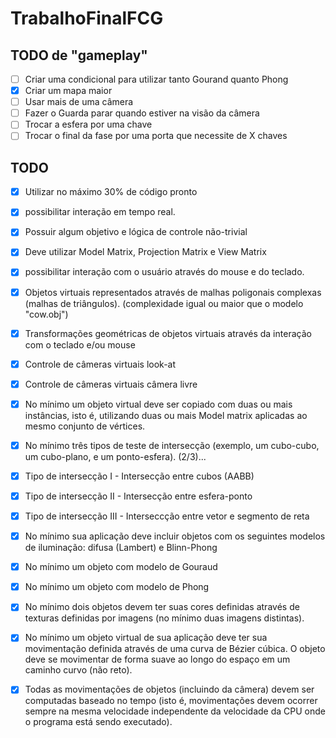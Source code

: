 # TrabalhoFinalFCG
## TODO de "gameplay"

- [ ] Criar uma condicional para utilizar tanto Gourand quanto Phong
- [x] Criar um mapa maior
- [ ] Usar mais de uma câmera
- [ ] Fazer o Guarda parar quando estiver na visão da câmera
- [ ] Trocar a esfera por uma chave
- [ ] Trocar o final da fase por uma porta que necessite de X chaves

## TODO

- [x] Utilizar no máximo 30% de código pronto
- [x] possibilitar interação em tempo real.
- [x] Possuir algum objetivo e lógica de controle não-trivial
- [x] Deve utilizar Model Matrix, Projection Matrix e View Matrix
- [x] possibilitar interação com o usuário através do mouse e do teclado.
- [x] Objetos virtuais representados através de malhas poligonais complexas (malhas de triângulos). (complexidade igual ou maior que o modelo "cow.obj")
- [x] Transformações geométricas de objetos virtuais através da interação com o teclado e/ou mouse
- [x] Controle de câmeras virtuais look-at
- [x] Controle de câmeras virtuais câmera livre
- [x] No mínimo um objeto virtual deve ser copiado com duas ou mais instâncias, isto é, utilizando duas ou mais Model matrix aplicadas ao mesmo conjunto de vértices.
- [x] No mínimo três tipos de teste de intersecção (exemplo, um cubo-cubo, um cubo-plano, e um ponto-esfera). (2/3)...
- [x] Tipo de intersecção I - Intersecção entre cubos (AABB)
- [x] Tipo de intersecção II - Intersecção entre esfera-ponto
- [x] Tipo de intersecção III - Interseccção entre vetor e segmento de reta
- [x] No mínimo sua aplicação deve incluir objetos com os seguintes modelos de iluminação: difusa (Lambert) e Blinn-Phong
- [x] No mínimo um objeto com modelo de Gouraud
- [x] No mínimo um objeto com modelo de Phong
- [x] No mínimo dois objetos devem ter suas cores definidas através de texturas definidas por imagens (no mínimo duas imagens distintas).
- [x] No mínimo um objeto virtual de sua aplicação deve ter sua movimentação definida através de uma curva de Bézier cúbica. O objeto deve se movimentar de forma suave ao longo do espaço em um caminho curvo (não reto).
- [x] Todas as movimentações de objetos (incluindo da câmera) devem ser computadas baseado no tempo (isto é, movimentações devem ocorrer sempre na mesma velocidade independente da velocidade da CPU onde o programa está sendo executado).


